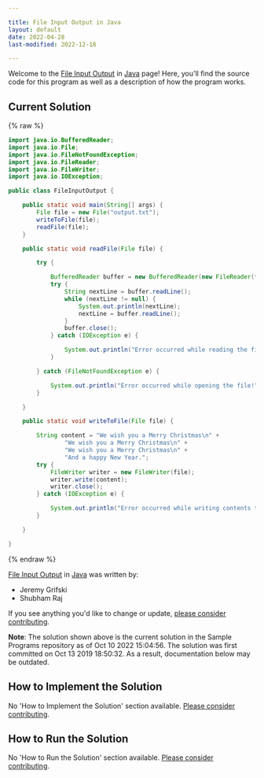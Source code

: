 ```yaml
---

title: File Input Output in Java
layout: default
date: 2022-04-28
last-modified: 2022-12-18

---
```


Welcome to the [File Input Output](https://sampleprograms.io/projects/file-input-output) in [Java](https://sampleprograms.io/languages/java) page! Here, you'll find the source code for this program as well as a description of how the program works.

## Current Solution

{% raw %}

```java
import java.io.BufferedReader;
import java.io.File;
import java.io.FileNotFoundException;
import java.io.FileReader;
import java.io.FileWriter;
import java.io.IOException;

public class FileInputOutput {

    public static void main(String[] args) {
        File file = new File("output.txt");
        writeToFile(file);
        readFile(file);
    }

    public static void readFile(File file) {

        try {

            BufferedReader buffer = new BufferedReader(new FileReader(file));
            try {
                String nextLine = buffer.readLine();
                while (nextLine != null) {
                    System.out.println(nextLine);
                    nextLine = buffer.readLine();
                }
                buffer.close();
            } catch (IOException e) {

                System.out.println("Error occurred while reading the file");
            }

        } catch (FileNotFoundException e) {

            System.out.println("Error occurred while opening the file!");
        }

    }

    public static void writeToFile(File file) {

        String content = "We wish you a Merry Christmas\n" +
                "We wish you a Merry Christmas\n" +
                "We wish you a Merry Christmas\n" +
                "And a happy New Year.";
        try {
            FileWriter writer = new FileWriter(file);
            writer.write(content);
            writer.close();
        } catch (IOException e) {

            System.out.println("Error occurred while writing contents to file!");
        }

    }

}
```

{% endraw %}

[File Input Output](https://sampleprograms.io/projects/file-input-output) in [Java](https://sampleprograms.io/languages/java) was written by:

- Jeremy Grifski
- Shubham Raj

If you see anything you'd like to change or update, [please consider contributing](https://github.com/TheRenegadeCoder/sample-programs).

**Note**: The solution shown above is the current solution in the Sample Programs repository as of Oct 10 2022 15:04:56. The solution was first committed on Oct 13 2019 18:50:32. As a result, documentation below may be outdated.

## How to Implement the Solution

No 'How to Implement the Solution' section available. [Please consider contributing](https://github.com/TheRenegadeCoder/sample-programs-website).

## How to Run the Solution

No 'How to Run the Solution' section available. [Please consider contributing](https://github.com/TheRenegadeCoder/sample-programs-website).